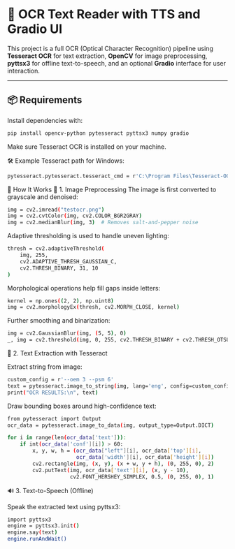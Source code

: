 # 🧠 OCR Text Reader with TTS and Gradio UI

This project is a full OCR (Optical Character Recognition) pipeline using **Tesseract OCR** for text extraction, **OpenCV** for image preprocessing, **pyttsx3** for offline text-to-speech, and an optional **Gradio** interface for user interaction.

---

## 📦 Requirements

Install dependencies with:

```bash
pip install opencv-python pytesseract pyttsx3 numpy gradio
```

Make sure Tesseract OCR is installed on your machine.

🛠️ Example Tesseract path for Windows:

```bash
pytesseract.pytesseract.tesseract_cmd = r'C:\Program Files\Tesseract-OCR\tesseract.exe'
```

🚀 How It Works
🔧 1. Image Preprocessing
The image is first converted to grayscale and denoised:

```bash
img = cv2.imread("testocr.png")
img = cv2.cvtColor(img, cv2.COLOR_BGR2GRAY)
img = cv2.medianBlur(img, 3)  # Removes salt-and-pepper noise
```

Adaptive thresholding is used to handle uneven lighting:

```bash
thresh = cv2.adaptiveThreshold(
    img, 255,
    cv2.ADAPTIVE_THRESH_GAUSSIAN_C,
    cv2.THRESH_BINARY, 31, 10
)
```

Morphological operations help fill gaps inside letters:

```bash
kernel = np.ones((2, 2), np.uint8)
img = cv2.morphologyEx(thresh, cv2.MORPH_CLOSE, kernel)
```

Further smoothing and binarization:

```bash
img = cv2.GaussianBlur(img, (5, 5), 0)
_, img = cv2.threshold(img, 0, 255, cv2.THRESH_BINARY + cv2.THRESH_OTSU)
```

📄 2. Text Extraction with Tesseract

Extract string from image:
```bash
custom_config = r'--oem 3 --psm 6'
text = pytesseract.image_to_string(img, lang='eng', config=custom_config)
print("OCR RESULTS:\n", text)
```

Draw bounding boxes around high-confidence text:
```bash
from pytesseract import Output
ocr_data = pytesseract.image_to_data(img, output_type=Output.DICT)

for i in range(len(ocr_data['text'])):
    if int(ocr_data['conf'][i]) > 60:
        x, y, w, h = (ocr_data["left"][i], ocr_data['top'][i],
                      ocr_data['width'][i], ocr_data['height'][i])
        cv2.rectangle(img, (x, y), (x + w, y + h), (0, 255, 0), 2)
        cv2.putText(img, ocr_data['text'][i], (x, y - 10),
                    cv2.FONT_HERSHEY_SIMPLEX, 0.5, (0, 255, 0), 1)
```

🔊 3. Text-to-Speech (Offline)

Speak the extracted text using pyttsx3:
```bash
import pyttsx3
engine = pyttsx3.init()
engine.say(text)
engine.runAndWait()
```
